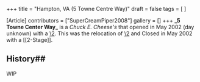 +++
title = "Hampton, VA (5 Towne Centre Way)"
draft = false
tags = [ ]

[Article]
contributors = ["SuperCreamPiper2008"]
gallery = []
+++
**_5 Towne Center Way**_ is a _Chuck E. Cheese's_ that opened in May 2002 (day unknown) with a [\2](\1).
This was the relocation of [\2](\1) and Closed in May 2002 with a [[2-Stage]].
## History## 
WIP